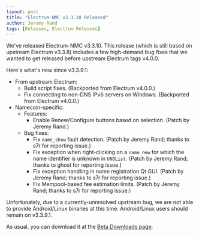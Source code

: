 ```yaml
---
layout: post
title: "Electrum-NMC v3.3.10 Released"
author: Jeremy Rand
tags: [Releases, Electrum Releases]
---
```


We've released Electrum-NMC v3.3.10.  This release (which is still based on upstream Electrum v3.3.8) includes a few high-demand bug fixes that we wanted to get released before upstream Electrum tags v4.0.0.

Here's what's new since v3.3.9.1:

* From upstream Electrum:
    * Build script fixes.  (Backported from Electrum v4.0.0.)
    * Fix connecting to non-DNS IPv6 servers on Windows.  (Backported from Electrum v4.0.0.)
* Namecoin-specific:
    * Features:
        * Enable Renew/Configure buttons based on selection.  (Patch by Jeremy Rand.)
    * Bug fixes:
        * Fix `name_show` fault detection.  (Patch by Jeremy Rand; thanks to s7r for reporting issue.)
        * Fix exception when right-clicking on a `name_new` for which the name identifier is unknown in `UNOList`.  (Patch by Jeremy Rand; thanks to ghost for reporting issue.)
        * Fix exception handling in name registration Qt GUI.  (Patch by Jeremy Rand; thanks to s7r for reporting issue.)
        * Fix Mempool-based fee estimation limits.  (Patch by Jeremy Rand; thanks to s7r for reporting issue.)

Unfortunately, due to a currently-unresolved upstream bug, we are not able to provide Android/Linux binaries at this time.  Android/Linux users should remain on v3.3.9.1.

As usual, you can download it at the [Beta Downloads page]({{site.baseurl}}download/betas/#electrum-nmc).
